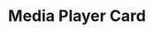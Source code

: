 ---
title: Media Player Card
name: card_media_player
category: card
explanation: "The `card_media_player` shows you the *app*, the *title* and the *album name* playing, if the data is available through HA. The *app* is shown via a different icon."
information: |-
  Currently there are only icons for:  
  <ul>
    <li><i>Spotify</i></li>
    <li><i>GooglePodcast</i></li>
    <li><i>Plex</i></li>
    <li><i>Soundcloud</i></li>
    <li><i>YoutubeMusic</i></li>
  </ul>
  Unfortunately <i>AmazonMusic</i>, <i>AppleMusic</i> and <i>Deezer</i> don't have an `mdi:icon`, so the default icon (a speaker) will be presented.
image_path: "/assets/images/media.png"
internal: false
generator_install: true
generator_example: true
generator_button: true
variables:
  - name: entity
    type: entry
    example: media_player.livingroom_shield
    required: true 
    explanation: "The media-player entity"
  - name: name
    type: entry
    example: Livingroom Nvidia Shield
    required: true 
    explanation: "Name to display for your media-player"
yaml: |-
  - type: 'custom:button-card'
    template: card_media_player
    entity: media_player.livingroom_shield
    name: Livingroom Nvidia Shield
ui: |-
  type: 'custom:button-card'
  template: card_media_player
  entity: media_player.livingroom_shield
  name: Livingroom Nvidia Shield
code: |-
  card_media_player:
    template:
      - icon_info_bg
      - ulm_language_variables
    icon: |
      [[[
        if(entity.attributes.app_name){
          var app = entity.attributes.app_name.toLowerCase();
          if(app == 'spotify'){
            var icon = 'mdi:spotify';
          } else if(app == 'google podcasts'){
            var icon = 'mdi:google-podcast';
          } else if(app == 'plex'){
            var icon = 'mdi:plex';
          } else if(app == 'soundcloud'){
            var icon = 'mdi:soundcloud';
          } else if(app == 'youtube music'){
            var icon = 'mdi:youtube';
          } else if (app == 'oto music'){
            var icon = 'mdi:music-circle';
          }
        }
        return icon;
      ]]]
    label: |
      [[[ 
          if (entity.state == 'off'){
            return variables.ulm_off;
          } else {
            return variables.ulm_on;
          }
      ]]]
    state:
      - operator: template
        value: "[[[ return entity.state != 'off' ]]]"
        name: "[[[ return states[entity.entity_id].attributes.media_title; ]]]"
        label: |
          [[[ 
            var label = variables.ulm_on;
            if(states[entity.entity_id].attributes.media_album_name){
              var label = states[entity.entity_id].attributes.media_album_name;
            }
            return label;
          ]]]
---